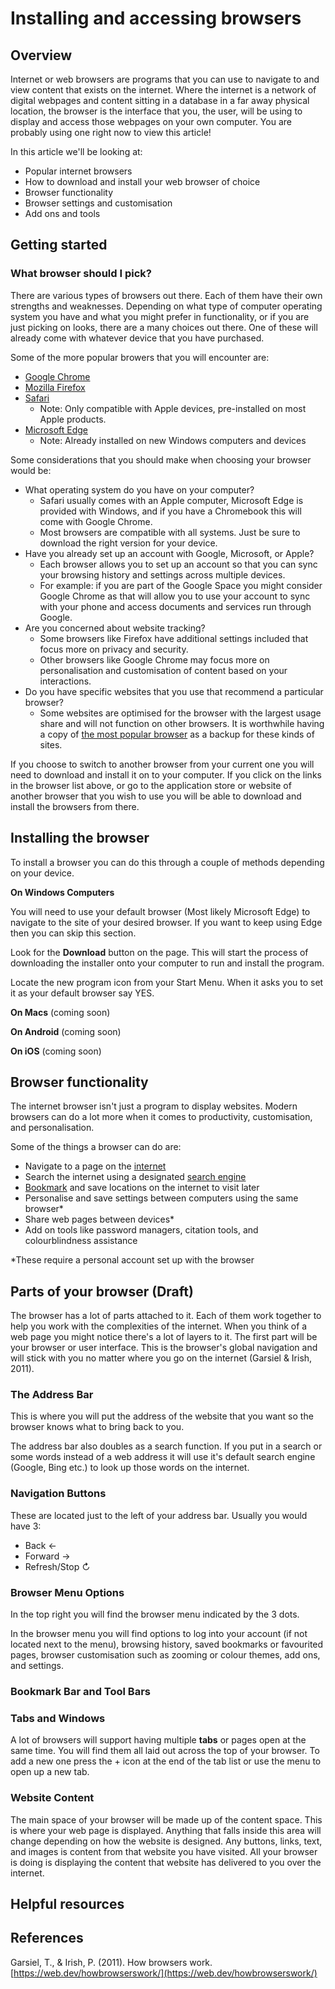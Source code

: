 # Installing and accessing browsers

## Overview 

Internet or web browsers are programs that you can use to navigate to and view content that exists on the internet. Where the internet is a network of digital webpages and content sitting in a database in a far away physical location, the browser is the interface that you, the user, will be using to display and access those webpages on your own computer. You are probably using one right now to view this article!

In this article we'll be looking at:
- Popular internet browsers
- How to download and install your web browser of choice
- Browser functionality
- Browser settings and customisation
- Add ons and tools

## Getting started

### What browser should I pick?

There are various types of browsers out there. Each of them have their own strengths and weaknesses. Depending on what type of computer operating system you have and what you might prefer in functionality, or if you are just picking on looks, there are a many choices out there. One of these will already come with whatever device that you have purchased.

Some of the more popular browers that you will encounter are:
- [Google Chrome](https://www.google.com/intl/en_au/chrome/)
- [Mozilla Firefox](https://www.mozilla.org/en-US/firefox/new/)
- [Safari](https://www.apple.com/au/safari/) 
  - Note: Only compatible with Apple devices, pre-installed on most Apple products. 
- [Microsoft Edge](https://www.microsoft.com/en-us/edge)
  - Note: Already installed on new Windows computers and devices

Some considerations that you should make when choosing your browser would be:
- What operating system do you have on your computer? 
  - Safari usually comes with an Apple computer, Microsoft Edge is provided with Windows, and if you have a Chromebook this will come with Google Chrome.
  - Most browsers are compatible with all systems. Just be sure to download the right version for your device.
- Have you already set up an account with Google, Microsoft, or Apple? 
  -  Each browser allows you to set up an account so that you can sync your browsing history and settings across multiple devices. 
  -  For example: if you are part of the Google Space you might consider Google Chrome as that will allow you to use your account to sync with your phone and access documents and services run through Google. 
-  Are you concerned about website tracking?
    -  Some browsers like Firefox have additional settings included that focus more on privacy and security. 
   -  Other browsers like Google Chrome may focus more on personalisation and customisation of content based on your interactions.  
-  Do you have specific websites that you use that recommend a particular browser?
    -  Some websites are optimised for the browser with the largest usage share and will not function on other browsers.  It is worthwhile having a copy of [the most popular browser](https://en.wikipedia.org/wiki/Usage_share_of_web_browsers) as a backup for these kinds of sites.


If you choose to switch to another browser from your current one you will need to download and install it on to your computer. If you click on the links in the browser list above, or go to the application store or website of another browser that you wish to use you will be able to download and install the browsers from there.

## Installing the browser

To install a browser you can do this through a couple of methods depending on your device. 

**On Windows Computers**

You will need to use your default browser (Most likely Microsoft Edge) to navigate to the site of your desired browser. If you want to keep using Edge then you can skip this section.

Look for the **Download** button on the page. This will start the process of downloading the installer onto your computer to run and install the program.

Locate the new program icon from your Start Menu. When it asks you to set it as your default browser say YES. 

**On Macs** (coming soon)

**On Android** (coming soon)

**On iOS** (coming soon)


## Browser functionality

The internet browser isn't just a program to display websites. Modern browsers can do a lot more when it comes to productivity, customisation, and personalisation. 

Some of the things a browser can do are:
- Navigate to a page on the [internet](https://aarnet.gitbook.io/digital-skills-gitbook-1/ict-proficiency-productivity/internet)
- Search the internet using a designated [search engine](https://aarnet.gitbook.io/digital-skills-gitbook-1/ict-proficiency-productivity/searchengines)
- [Bookmark](https://aarnet.gitbook.io/digital-skills-gitbook-1/ict-proficiency-productivity/bookmarks) and save locations on the internet to visit later
- Personalise and save settings between computers using the same browser*
- Share web pages between devices*
- Add on tools like password managers, citation tools, and colourblindness assistance

*These require a personal account set up with the browser

## Parts of your browser (Draft)

The browser has a lot of parts attached to it. Each of them work together to help you work with the complexities of the internet. When you think of a web page you might notice there's a lot of layers to it. The first part will be your browser or user interface. This is the browser's global navigation and will stick with you no matter where you go on the internet (Garsiel & Irish, 2011). 

### The Address Bar

This is where you will put the address of the website that you want so the browser knows what to bring back to you. 

The address bar also doubles as a search function. If you put in a search or some words instead of a web address it will use it's default search engine (Google, Bing etc.) to look up those words on the internet. 


### Navigation Buttons

These are located just to the left of your address bar. Usually you would have 3:
- Back 	&#8592;
- Forward &#8594;
- Refresh/Stop &#8635; 


### Browser Menu Options

In the top right you will find the browser menu indicated by the 3 dots.

In the browser menu you will find options to log into your account (if not located next to the menu), browsing history, saved bookmarks or favourited pages, browser customisation such as zooming or colour themes, add ons, and settings. 

### Bookmark Bar and Tool Bars



### Tabs and Windows

A lot of browsers will support having multiple **tabs** or pages open at the same time. You will find them all laid out across the top of your browser. To add a new one press the + icon at the end of the tab list or use the menu to open up a new tab. 

### Website Content

The main space of your browser will be made up of the content space. This is where your web page is displayed. Anything that falls inside this area will change depending on how the website is designed. Any buttons, links, text, and images is content from that website you have visited. All your browser is doing is displaying the content that website has delivered to you over the internet.


## Helpful resources

## References

Garsiel, T., & Irish, P. (2011). How browsers work. [https://web.dev/howbrowserswork/](https://web.dev/howbrowserswork/)


